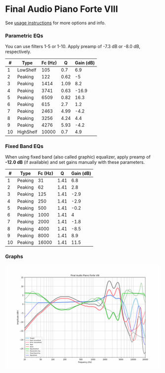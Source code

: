 # Final Audio Piano Forte VIII
See [usage instructions](https://github.com/jaakkopasanen/AutoEq#usage) for more options and info.

### Parametric EQs
You can use filters 1-5 or 1-10. Apply preamp of -7.3 dB or -8.0 dB, respectively.

|   # | Type      |   Fc (Hz) |    Q |   Gain (dB) |
|-----|-----------|-----------|------|-------------|
|   1 | LowShelf  |       105 | 0.7  |         6.9 |
|   2 | Peaking   |       122 | 0.62 |        -5   |
|   3 | Peaking   |      1414 | 1.09 |         8.2 |
|   4 | Peaking   |      3741 | 0.63 |       -16.9 |
|   5 | Peaking   |      6509 | 0.82 |        16.3 |
|   6 | Peaking   |       615 | 2.7  |         1.2 |
|   7 | Peaking   |      2463 | 4.99 |        -4.2 |
|   8 | Peaking   |      3256 | 4.24 |         4.4 |
|   9 | Peaking   |      4276 | 5.93 |        -4.2 |
|  10 | HighShelf |     10000 | 0.7  |         4.9 |

### Fixed Band EQs
When using fixed band (also called graphic) equalizer, apply preamp of **-12.0 dB** (if available) and set gains manually with these parameters.

|   # | Type    |   Fc (Hz) |    Q |   Gain (dB) |
|-----|---------|-----------|------|-------------|
|   1 | Peaking |        31 | 1.41 |         6.8 |
|   2 | Peaking |        62 | 1.41 |         2.8 |
|   3 | Peaking |       125 | 1.41 |        -2.9 |
|   4 | Peaking |       250 | 1.41 |        -2.9 |
|   5 | Peaking |       500 | 1.41 |        -0.2 |
|   6 | Peaking |      1000 | 1.41 |         4   |
|   7 | Peaking |      2000 | 1.41 |        -1.8 |
|   8 | Peaking |      4000 | 1.41 |        -8.5 |
|   9 | Peaking |      8000 | 1.41 |         8.9 |
|  10 | Peaking |     16000 | 1.41 |        11.5 |

### Graphs
![](./Final%20Audio%20Piano%20Forte%20VIII.png)
